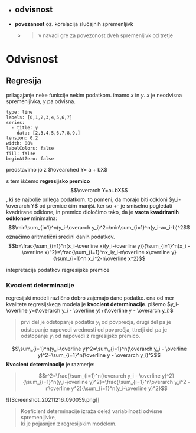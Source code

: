 

- **odvisnost**
	- 
- **povezanost** oz. korelacija slučajnih spremenljivk
	- > v navadi gre za povezonost dveh spremenljivk od tretje

# Odvisnost
## Regresija
prilagajanje neke funkcije nekim podatkom.
imamo $x$ in $y$. $x$ je neodvisna spremenljivka, $y$ pa odvisna.

```chart
type: line
labels: [0,1,2,3,4,5,6,7]
series:
  - title: y
    data: [2,3,4,5,6,7,8,9,]
tension: 0.2
width: 80%
labelColors: false
fill: false
beginAtZero: false
```
predstavimo jo z $\ovearched Y= a + bX$

 s tem iščemo **regresijsko premico** $$\overarch Y=a+bX$$, ki se najbolje prilega podatkom. to pomeni, da morajo biti odkloni $y_i-\overarch Y$ od premice čim manjši. ker so +- je smiselno pogledati kvadrirane odklone, in premico dloločimo tako, da je **vsota kvadriranih odklonov** minimalna:
 $$\min\sum_{i=1}^n(y_i-\overarch y_i)^2=\min\sum_{i=1}^n(y_i-ax_i-b)^2$$
 označimo aritmetični sredini danih podatkov. 
 $$b=\frac{\sum_{i=1}^n(x_i-\overline x)(y_i-\overline y)}{\sum_{i=1}^n(x_i -\overline x)^2}=\frac{\sum_{i=1}^nx_iy_i-n\overline x\overline y}{\sum_{i=1}^n x_i^2-n\overline x^2}$$
 
 intepretacija podatkov regresijske premice

### Kvocient determinacije
regresijski modeli različno dobro zajemajo dane podatke. ena od mer kvalitete regresijskega modela je **kvocient determinacije**. pišemo $y_i-\overline y=(\overarch y_i - \overline y)+(\overline y - \overarch y_i)$
>prvi del je odstopanje podatka $y_i$ od povprečja, drugi del pa je odstopanje napovedi vrednosti od povprečja, ttretji del pa je odstopanje $y_i$ od napovedi z regresijsko premico.

$$\sum_{i=1}^n(y_i-\overline y)^2=\sum_{i=1}^n(\overarch y_i - \overline y)^2+\sum_{i=1}^n(\overline y - \overarch y_i)^2$$
**Kvocient determinacije** je razmerje:
>$$r^2=\frac{\sum_{i=1}^n(\overarch y_i - \overline y)^2}{\sum_{i=1}^n(y_i-\overline y)^2}=\frac{\sum_{i=1}^n\overarch y_i^2 - n\overline y^2}{\sum_{i=1}^n(y_i-\overline y)^2}$$


![[Screenshot_20211216_090059.png]]
>Koeficient determinacije izraža delež variabilnosti odvisne spremenljivke,  
ki je pojasnjen z regresijskim modelom.







